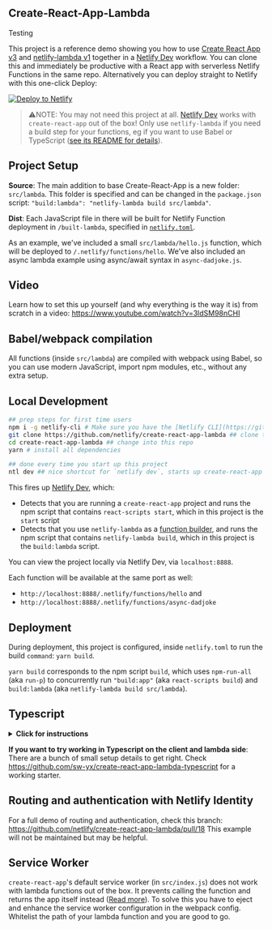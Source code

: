 ## Create-React-App-Lambda
Testing

This project is a reference demo showing you how to use [Create React App v3](https://github.com/facebookincubator/create-react-app) and [netlify-lambda v1](https://github.com/netlify/netlify-lambda) together in a [Netlify Dev](https://www.netlify.com/docs/cli/?utm_source=github&utm_medium=swyx-CRAL&utm_campaign=devex#netlify-dev-beta) workflow. You can clone this and immediately be productive with a React app with serverless Netlify Functions in the same repo. Alternatively you can deploy straight to Netlify with this one-click Deploy:


[![Deploy to Netlify](https://www.netlify.com/img/deploy/button.svg?utm_source=github&utm_medium=swyx-CRAL&utm_campaign=devex)](https://app.netlify.com/start/deploy?repository=https://github.com/netlify/create-react-app-lambda&utm_source=github&utm_medium=swyx-CRAL&utm_campaign=devex)

> ⚠️NOTE: You may not need this project at all. [Netlify Dev](https://github.com/netlify/netlify-dev-plugin) works with `create-react-app` out of the box! Only use `netlify-lambda` if you need a build step for your functions, eg if you want to use Babel or TypeScript ([see its README for details](https://github.com/netlify/netlify-lambda/blob/master/README.md#netlify-lambda)).

## Project Setup

**Source**: The main addition to base Create-React-App is a new folder: `src/lambda`. This folder is specified and can be changed in the `package.json` script: `"build:lambda": "netlify-lambda build src/lambda"`.

**Dist**: Each JavaScript file in there will be built for Netlify Function deployment in `/built-lambda`, specified in [`netlify.toml`](https://www.netlify.com/docs/netlify-toml-reference/?utm_source=github&utm_medium=swyx-CRAL&utm_campaign=devex).

As an example, we've included a small `src/lambda/hello.js` function, which will be deployed to `/.netlify/functions/hello`. We've also included an async lambda example using async/await syntax in `async-dadjoke.js`.

## Video

Learn how to set this up yourself (and why everything is the way it is) from scratch in a video: https://www.youtube.com/watch?v=3ldSM98nCHI

## Babel/webpack compilation

All functions (inside `src/lambda`) are compiled with webpack using Babel, so you can use modern JavaScript, import npm modules, etc., without any extra setup.

## Local Development

```bash
## prep steps for first time users
npm i -g netlify-cli # Make sure you have the [Netlify CLI](https://github.com/netlify/cli) installed
git clone https://github.com/netlify/create-react-app-lambda ## clone this repo
cd create-react-app-lambda ## change into this repo
yarn # install all dependencies

## done every time you start up this project
ntl dev ## nice shortcut for `netlify dev`, starts up create-react-app AND a local Node.js server for your Netlify functions
```

This fires up [Netlify Dev](https://www.netlify.com/docs/cli/?utm_source=github&utm_medium=swyx-CRAL&utm_campaign=devex#netlify-dev-beta), which:

- Detects that you are running a `create-react-app` project and runs the npm script that contains `react-scripts start`, which in this project is the `start` script
- Detects that you use `netlify-lambda` as a [function builder](https://github.com/netlify/netlify-dev-plugin/#function-builders-function-builder-detection-and-relationship-with-netlify-lambda), and runs the npm script that contains `netlify-lambda build`, which in this project is the `build:lambda` script.

You can view the project locally via Netlify Dev, via `localhost:8888`.

Each function will be available at the same port as well:

- `http://localhost:8888/.netlify/functions/hello` and 
- `http://localhost:8888/.netlify/functions/async-dadjoke`

## Deployment

During deployment, this project is configured, inside `netlify.toml` to run the build `command`: `yarn build`.

`yarn build` corresponds to the npm script `build`, which uses `npm-run-all` (aka `run-p`) to concurrently run `"build:app"` (aka `react-scripts build`) and `build:lambda` (aka `netlify-lambda build src/lambda`).

## Typescript

<details>
  <summary>
    <b id="typescript">Click for instructions</b>
  </summary>

You can use Typescript in both your frontend React code (with `react-scripts` v2.1+) and your serverless functions (with `netlify-lambda` v1.1+). Follow these instructions:

1. `yarn add -D typescript @types/node @types/react @types/react-dom @babel/preset-typescript @types/aws-lambda`
2. convert `src/lambda/hello.js` to `src/lambda/hello.ts`
3. use types in your event handler:

```ts
import { Handler, Context, Callback, APIGatewayEvent } from 'aws-lambda'

interface HelloResponse {
  statusCode: number
  body: string
}

const handler: Handler = (event: APIGatewayEvent, context: Context, callback: Callback) => {
  const params = event.queryStringParameters
  const response: HelloResponse = {
    statusCode: 200,
    body: JSON.stringify({
      msg: `Hello world ${Math.floor(Math.random() * 10)}`,
      params,
    }),
  }

  callback(undefined, response)
}

export { handler }
```

rerun and see it work!

You are free to set up your `tsconfig.json` and `tslint` as you see fit.

</details>

**If you want to try working in Typescript on the client and lambda side**: There are a bunch of small setup details to get right. Check https://github.com/sw-yx/create-react-app-lambda-typescript for a working starter.

## Routing and authentication with Netlify Identity

For a full demo of routing and authentication, check this branch: https://github.com/netlify/create-react-app-lambda/pull/18 This example will not be maintained but may be helpful.

## Service Worker

`create-react-app`'s default service worker (in `src/index.js`) does not work with lambda functions out of the box. It prevents calling the function and returns the app itself instead ([Read more](https://github.com/facebook/create-react-app/issues/2237#issuecomment-302693219)). To solve this you have to eject and enhance the service worker configuration in the webpack config. Whitelist the path of your lambda function and you are good to go.
